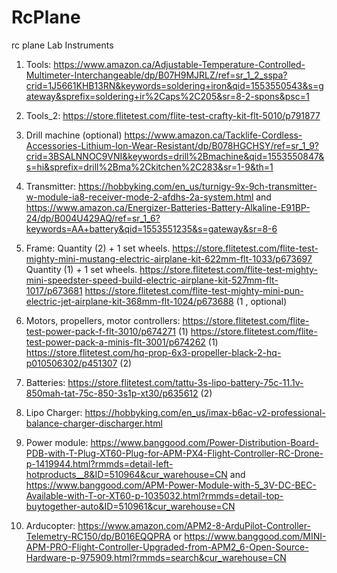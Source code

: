# RcPlane
rc plane
Lab Instruments
1. Tools:
 https://www.amazon.ca/Adjustable-Temperature-Controlled-Multimeter-Interchangeable/dp/B07H9MJRLZ/ref=sr_1_2_sspa?crid=1J5661KHB13RN&keywords=soldering+iron&qid=1553550543&s=gateway&sprefix=soldering+ir%2Caps%2C205&sr=8-2-spons&psc=1

2. Tools_2:
  https://store.flitetest.com/flite-test-crafty-kit-flt-5010/p791877 

3. Drill machine (optional) https://www.amazon.ca/Tacklife-Cordless-Accessories-Lithium-Ion-Wear-Resistant/dp/B078HGCHSY/ref=sr_1_9?crid=3BSALNNOC9VNI&keywords=drill%2Bmachine&qid=1553550847&s=hi&sprefix=drill%2Bma%2Ckitchen%2C283&sr=1-9&th=1

4. Transmitter:
 https://hobbyking.com/en_us/turnigy-9x-9ch-transmitter-w-module-ia8-receiver-mode-2-afdhs-2a-system.html
 and
 https://www.amazon.ca/Energizer-Batteries-Battery-Alkaline-E91BP-24/dp/B004U429AQ/ref=sr_1_6?keywords=AA+battery&qid=1553551235&s=gateway&sr=8-6 

5. Frame:
 Quantity (2) + 1 set wheels.
 https://store.flitetest.com/flite-test-mighty-mini-mustang-electric-airplane-kit-622mm-flt-1033/p673697
 Quantity (1) + 1 set wheels.
 https://store.flitetest.com/flite-test-mighty-mini-speedster-speed-build-electric-airplane-kit-527mm-flt-1017/p673681
 https://store.flitetest.com/flite-test-mighty-mini-pun-electric-jet-airplane-kit-368mm-flt-1024/p673688 (1 ,  optional)

6. Motors, propellers, motor controllers:
 https://store.flitetest.com/flite-test-power-pack-f-flt-3010/p674271 (1)
 https://store.flitetest.com/flite-test-power-pack-a-minis-flt-3001/p674262 (1) 
 https://store.flitetest.com/hq-prop-6x3-propeller-black-2-hq-p010506302/p451307 (2)

7. Batteries:
  https://store.flitetest.com/tattu-3s-lipo-battery-75c-11.1v-850mah-tat-75c-850-3s1p-xt30/p635612 (2)
 
8. Lipo Charger:
  https://hobbyking.com/en_us/imax-b6ac-v2-professional-balance-charger-discharger.html 

9. Power module:
 https://www.banggood.com/Power-Distribution-Board-PDB-with-T-Plug-XT60-Plug-for-APM-PX4-Flight-Controller-RC-Drone-p-1419944.html?rmmds=detail-left-hotproducts__8&ID=510964&cur_warehouse=CN
and
 https://www.banggood.com/APM-Power-Module-with-5_3V-DC-BEC-Available-with-T-or-XT60-p-1035032.html?rmmds=detail-top-buytogether-auto&ID=510961&cur_warehouse=CN

10. Arducopter:
 https://www.amazon.com/APM2-8-ArduPilot-Controller-Telemetry-RC150/dp/B016EQQPRA
 or 
 https://www.banggood.com/MINI-APM-PRO-Flight-Controller-Upgraded-from-APM2_6-Open-Source-Hardware-p-975909.html?rmmds=search&cur_warehouse=CN

